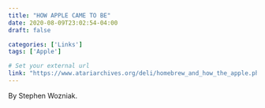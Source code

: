 ```yaml
---
title: "HOW APPLE CAME TO BE"
date: 2020-08-09T23:02:54-04:00
draft: false

categories: ['Links']
tags: ['Apple']

# Set your external url
link: "https://www.atariarchives.org/deli/homebrew_and_how_the_apple.php"
---
```

By Stephen Wozniak.